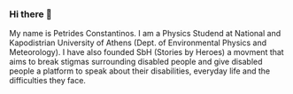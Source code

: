 ### Hi there 👋

My name is Petrides Constantinos. I am a Physics Studend at National and Kapodistrian University of Athens (Dept. of Environmental Physics and Meteorology). I have also founded SbH (Stories by Heroes) a movment that aims to break stigmas surrounding disabled people and give disabled people a platform to speak about their disabilities, everyday life and the difficulties they face.
